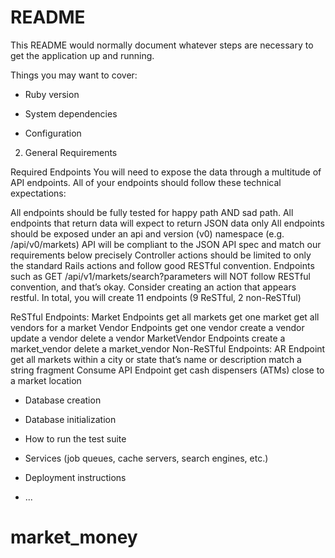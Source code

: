 # README

This README would normally document whatever steps are necessary to get the
application up and running.

Things you may want to cover:

* Ruby version

* System dependencies

* Configuration

2. General Requirements

Required Endpoints
You will need to expose the data through a multitude of API endpoints. All of your endpoints should follow these technical expectations:

All endpoints should be fully tested for happy path AND sad path.
All endpoints that return data will expect to return JSON data only
All endpoints should be exposed under an api and version (v0) namespace (e.g. /api/v0/markets)
API will be compliant to the JSON API spec and match our requirements below precisely
Controller actions should be limited to only the standard Rails actions and follow good RESTful convention.
Endpoints such as GET /api/v1/markets/search?parameters will NOT follow RESTful convention, and that’s okay. Consider creating an action that appears restful.
In total, you will create 11 endpoints (9 ReSTful, 2 non-ReSTful)

ReSTful Endpoints:
Market Endpoints
get all markets
get one market
get all vendors for a market
Vendor Endpoints
get one vendor
create a vendor
update a vendor
delete a vendor
MarketVendor Endpoints
create a market_vendor
delete a market_vendor
Non-ReSTful Endpoints:
AR Endpoint
get all markets within a city or state that’s name or description match a string fragment
Consume API Endpoint
get cash dispensers (ATMs) close to a market location

* Database creation

* Database initialization

* How to run the test suite

* Services (job queues, cache servers, search engines, etc.)

* Deployment instructions

* ...
# market_money
